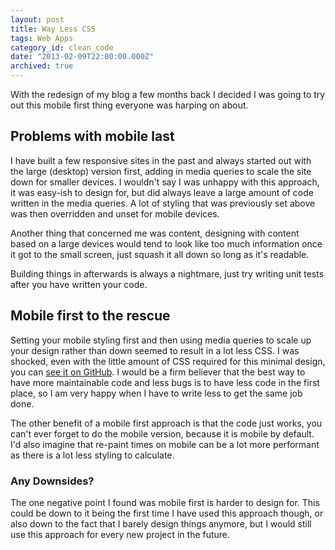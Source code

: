 ```yaml
---
layout: post
title: Way Less CSS
tags: Web Apps
category_id: clean_code
date: "2013-02-09T22:00:00.000Z"
archived: true
---
```


With the redesign of my blog a few months back I decided I was going to try out this mobile first thing everyone was harping on about.

## Problems with mobile last

I have built a few responsive sites in the past and always started out with the large (desktop) version first, adding in media queries to scale the site down for smaller devices. I wouldn't say I was unhappy with this approach, it was easy-ish to design for, but did always leave a large amount of code written in the media queries. A lot of styling that was previously set above was then overridden and unset for mobile devices.

Another thing that concerned me was content, designing with content based on a large devices would tend to look like too much information once it got to the small screen, just squash it all down so long as it's readable.

Building things in afterwards is always a nightmare, just try writing unit tests after you have written your code.

## Mobile first to the rescue

Setting your mobile styling first and then using media queries to scale up your design rather than down seemed to result in a lot less CSS. I was shocked, even with the little amount of CSS required for this minimal design, you can [see it on GitHub](https://github.com/phawk/phawk.github.com/blob/master/css/styles.scss). I would be a firm believer that the best way to have more maintainable code and less bugs is to have less code in the first place, so I am very happy when I have to write less to get the same job done.

The other benefit of a mobile first approach is that the code just works, you can't ever forget to do the mobile version, because it is mobile by default. I'd also imagine that re-paint times on mobile can be a lot more performant as there is a lot less styling to calculate.

### Any Downsides?

The one negative point I found was mobile first is harder to design for. This could be down to it being the first time I have used this approach though, or also down to the fact that I barely design things anymore, but I would still use this approach for every new project in the future.
